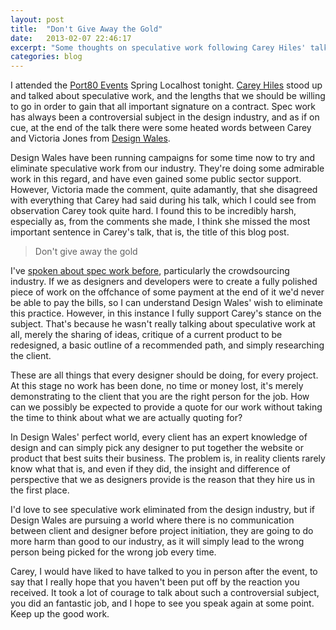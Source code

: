 ```yaml
---
layout: post
title:  "Don't Give Away the Gold"
date:   2013-02-07 22:46:17
excerpt: "Some thoughts on speculative work following Carey Hiles' talk at the Port80 Spring Localhost."
categories: blog
---
```


I attended the [Port80 Events](http://port80events.co.uk) Spring Localhost tonight. [Carey Hiles](http://twitter.com/handybitesize) stood up and talked about speculative work, and the lengths that we should be willing to go in order to gain that all important signature on a contract. Spec work has always been a controversial subject in the design industry, and as if on cue, at the end of the talk there were some heated words between Carey and Victoria Jones from [Design Wales](http://designwales.org).

Design Wales have been running campaigns for some time now to try and eliminate speculative work from our industry. They're doing some admirable work in this regard, and have even gained some public sector support. However, Victoria made the comment, quite adamantly, that she disagreed with everything that Carey had said during his talk, which I could see from observation Carey took quite hard. I found this to be incredibly harsh, especially as, from the comments she made, I think she missed the most important sentence in Carey's talk, that is, the title of this blog post.

> Don't give away the gold

I've [spoken about spec work before](http://molovo.co.uk/blog/crowdsourcing), particularly the crowdsourcing industry. If we as designers and developers were to create a fully polished piece of work on the offchance of some payment at the end of it we'd never be able to pay the bills, so I can understand Design Wales' wish to eliminate this practice. However, in this instance I fully support Carey's stance on the subject. That's because he wasn't really talking about speculative work at all, merely the sharing of ideas, critique of a current product to be redesigned, a basic outline of a recommended path, and simply researching the client.

These are all things that every designer should be doing, for every project. At this stage no work has been done, no time or money lost, it's merely demonstrating to the client that you are the right person for the job. How can we possibly be expected to provide a quote for our work without taking the time to think about what we are actually quoting for?

In Design Wales' perfect world, every client has an expert knowledge of design and can simply pick any designer to put together the website or product that best suits their business. The problem is, in reality clients rarely know what that is, and even if they did, the insight and difference of perspective that we as designers provide is the reason that they hire us in the first place.

I'd love to see speculative work eliminated from the design industry, but if Design Wales are pursuing a world where there is no communication between client and designer before project initiation, they are going to do more harm than good to our industry, as it will simply lead to the wrong person being picked for the wrong job every time.

Carey, I would have liked to have talked to you in person after the event, to say that I really hope that you haven't been put off by the reaction you received. It took a lot of courage to talk about such a controversial subject, you did an fantastic job, and I hope to see you speak again at some point. Keep up the good work.
